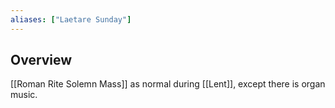 ```yaml
---
aliases: ["Laetare Sunday"]
---
```

## Overview
[[Roman Rite Solemn Mass]] as normal during [[Lent]], except there is organ music.